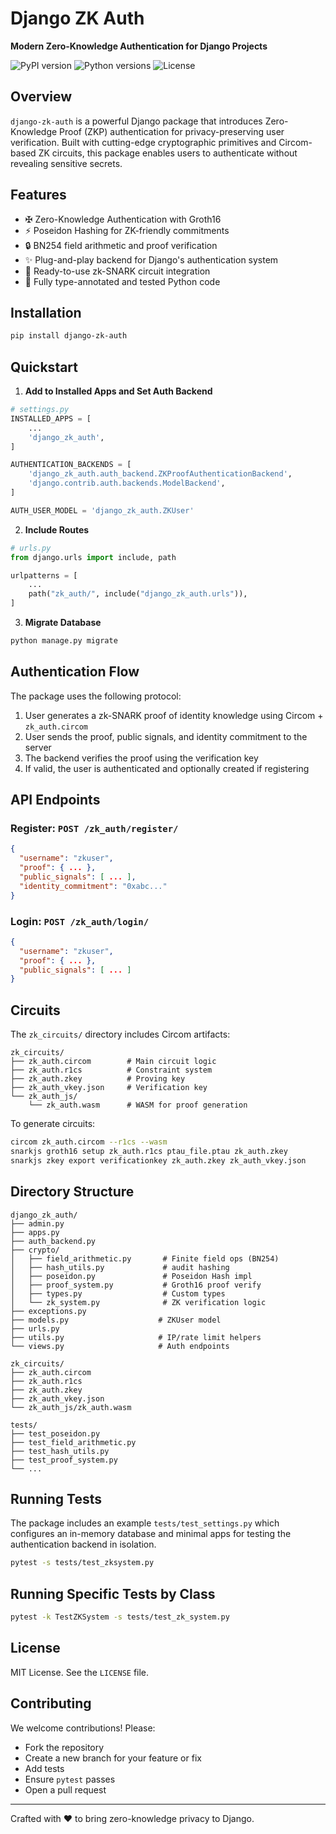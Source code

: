 # Django ZK Auth

**Modern Zero-Knowledge Authentication for Django Projects**

![PyPI version](https://img.shields.io/pypi/v/django-zk-auth)
![Python versions](https://img.shields.io/pypi/pyversions/django-zk-auth)
![License](https://img.shields.io/github/license/your-org/django-zk-auth)

## Overview

`django-zk-auth` is a powerful Django package that introduces Zero-Knowledge Proof (ZKP) authentication for privacy-preserving user verification. Built with cutting-edge cryptographic primitives and Circom-based ZK circuits, this package enables users to authenticate without revealing sensitive secrets.

## Features

* ✠ Zero-Knowledge Authentication with Groth16
* ⚡ Poseidon Hashing for ZK-friendly commitments
* 🔒 BN254 field arithmetic and proof verification
* ✨ Plug-and-play backend for Django's authentication system
* 🚀 Ready-to-use zk-SNARK circuit integration
* 🔢 Fully type-annotated and tested Python code

## Installation

```bash
pip install django-zk-auth
```

## Quickstart

1. **Add to Installed Apps and Set Auth Backend**

```python
# settings.py
INSTALLED_APPS = [
    ...
    'django_zk_auth',
]

AUTHENTICATION_BACKENDS = [
    'django_zk_auth.auth_backend.ZKProofAuthenticationBackend',
    'django.contrib.auth.backends.ModelBackend',
]

AUTH_USER_MODEL = 'django_zk_auth.ZKUser'
```

2. **Include Routes**

```python
# urls.py
from django.urls import include, path

urlpatterns = [
    ...
    path("zk_auth/", include("django_zk_auth.urls")),
]
```

3. **Migrate Database**

```bash
python manage.py migrate
```

## Authentication Flow

The package uses the following protocol:

1. User generates a zk-SNARK proof of identity knowledge using Circom + `zk_auth.circom`
2. User sends the proof, public signals, and identity commitment to the server
3. The backend verifies the proof using the verification key
4. If valid, the user is authenticated and optionally created if registering

## API Endpoints

### Register: `POST /zk_auth/register/`

```json
{
  "username": "zkuser",
  "proof": { ... },
  "public_signals": [ ... ],
  "identity_commitment": "0xabc..."
}
```

### Login: `POST /zk_auth/login/`

```json
{
  "username": "zkuser",
  "proof": { ... },
  "public_signals": [ ... ]
}
```

## Circuits

The `zk_circuits/` directory includes Circom artifacts:

```
zk_circuits/
├── zk_auth.circom        # Main circuit logic
├── zk_auth.r1cs          # Constraint system
├── zk_auth.zkey          # Proving key
├── zk_auth_vkey.json     # Verification key
└── zk_auth_js/
    └── zk_auth.wasm      # WASM for proof generation
```

To generate circuits:

```bash
circom zk_auth.circom --r1cs --wasm
snarkjs groth16 setup zk_auth.r1cs ptau_file.ptau zk_auth.zkey
snarkjs zkey export verificationkey zk_auth.zkey zk_auth_vkey.json
```

## Directory Structure

```
django_zk_auth/
├── admin.py
├── apps.py
├── auth_backend.py
├── crypto/
│   ├── field_arithmetic.py       # Finite field ops (BN254)
│   ├── hash_utils.py             # audit hashing
│   ├── poseidon.py               # Poseidon Hash impl
│   ├── proof_system.py           # Groth16 proof verify
│   ├── types.py                  # Custom types
│   └── zk_system.py              # ZK verification logic
├── exceptions.py
├── models.py                    # ZKUser model
├── urls.py
├── utils.py                     # IP/rate limit helpers
└── views.py                     # Auth endpoints

zk_circuits/
├── zk_auth.circom
├── zk_auth.r1cs
├── zk_auth.zkey
├── zk_auth_vkey.json
└── zk_auth_js/zk_auth.wasm

tests/
├── test_poseidon.py
├── test_field_arithmetic.py
├── test_hash_utils.py
├── test_proof_system.py
└── ...
```
## Running Tests

The package includes an example `tests/test_settings.py` which configures an in-memory database and minimal apps for testing the authentication backend in isolation.

```bash
pytest -s tests/test_zksystem.py
```
## Running Specific Tests by Class
```bash
pytest -k TestZKSystem -s tests/test_zk_system.py
```

## License

MIT License. See the `LICENSE` file.

## Contributing

We welcome contributions! Please:

* Fork the repository
* Create a new branch for your feature or fix
* Add tests
* Ensure `pytest` passes
* Open a pull request

---

Crafted with ❤️ to bring zero-knowledge privacy to Django.


  
